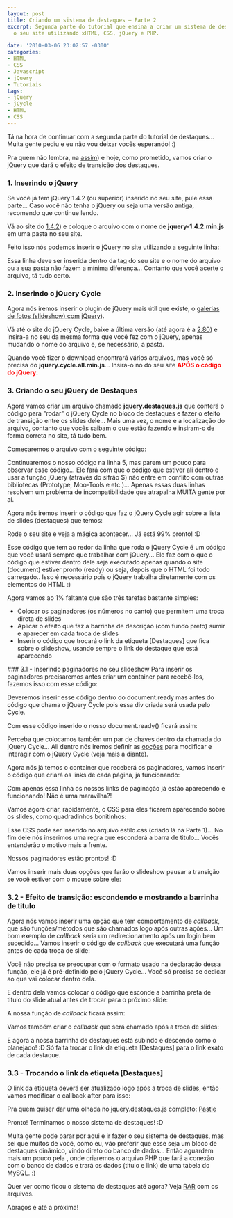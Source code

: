 ```yaml
---
layout: post
title: Criando um sistema de destaques – Parte 2
excerpt: Segunda parte do tutorial que ensina a criar um sistema de destaques para
  o seu site utilizando xHTML, CSS, jQuery e PHP.

date: '2010-03-06 23:02:57 -0300'
categories:
- HTML
- CSS
- Javascript
- jQuery
- Tutoriais
tags:
- jQuery
- jCycle
- HTML
- CSS
---
```

Tá na hora de continuar com a segunda parte do tutorial de destaques... Muita gente pediu e eu não vou deixar vocês esperando! :)

Pra quem não lembra, na [assim](/exemplos/destaque/parte1/)) e hoje, como prometido, vamos criar o jQuery que dará o efeito de transição dos destaques.

### 1. Inserindo o jQuery
Se você já tem jQuery 1.4.2 (ou superior) inserido no seu site, pule essa parte... Caso você não tenha o jQuery ou seja uma versão antiga, recomendo que continue lendo.

Vá ao site do [1.4.2](http://code.jquery.com/jquery-1.4.2.min.js)) e coloque o arquivo com o nome de <strong>jquery-1.4.2.min.js</strong> em uma pasta no seu site.

Feito isso nós podemos inserir o jQuery no site utilizando a seguinte linha:


<div data-gist-id="b786c629cd205dc6aac5" data-gist-show-loading="false"></div>

Essa linha deve ser inserida dentro da tag <strong><head></strong> do seu site e o nome do arquivo ou a sua pasta não fazem a mínima diferença... Contanto que você acerte o arquivo, tá tudo certo.

### 2. Inserindo o jQuery Cycle
Agora nós iremos inserir o plugin de jQuery mais útil que existe, o [galerias de fotos (slideshow) com jQuery](/galeria-de-fotos-slideshow-com-jquery)).

Vá até o site do jQuery Cycle, baixe a última versão (até agora é a [2.80](http://www.malsup.com/jquery/cycle/release/jquery.cycle.zip?v2.80)) e insira-a no seu da mesma forma que você fez com o jQuery, apenas mudando o nome do arquivo e, se necessário, a pasta.

Quando você fizer o download encontrará vários arquivos, mas você só precisa do <strong>jquery.cycle.all.min.js</strong>... Insira-o no <strong><head></strong> do seu site <strong style="color: red">APÓS o código do jQuery</strong>:


<div data-gist-id="e8691beff280b2c78510" data-gist-show-loading="false"></div>

### 3. Criando o seu jQuery de Destaques
Agora vamos criar um arquivo chamado <strong>jquery.destaques.js</strong> que conterá o código para "rodar" o jQuery Cycle no bloco de destaques e fazer o efeito de transição entre os slides dele... Mais uma vez, o nome e a localização do arquivo, contanto que vocês saibam o que estão fazendo e insiram-o de forma correta no site, tá tudo bem.

Começaremos o arquivo com o seguinte código:


<div data-gist-id="a4ebb92e9dea3f22a7ed" data-gist-show-loading="false"></div>

Continuaremos o nosso código na linha 5, mas parem um pouco para observar esse código... Ele fará com que o código que estiver ali dentro e usar a função jQuery (através do sifrão $) não entre em conflito com outras bibliotecas (Prototype, Moo-Tools e etc.)... Apenas essas duas linhas resolvem um problema de incompatibilidade que atrapalha MUITA gente por aí.

Agora nós iremos inserir o código que faz o jQuery Cycle agir sobre a lista de slides (destaques) que temos:


<div data-gist-id="201eb1759d81337a48af" data-gist-show-loading="false"></div>

Rode o seu site e veja a mágica acontecer... Já está 99% pronto! :D

Esse código que tem ao redor da linha que roda o jQuery Cycle é um código que você usará sempre que trabalhar com jQuery... Ele faz com o que o código que estiver dentro dele seja executado apenas quando o site (document) estiver pronto (ready) ou seja, depois que o HTML foi todo carregado.. Isso é necessário pois o jQuery trabalha diretamente com os elementos do HTML :)

Agora vamos ao 1% faltante que são três tarefas bastante simples:

<ul>
<li>Colocar os paginadores (os números no canto) que permitem uma troca direta de slides</li>
<li>Aplicar o efeito que faz a barrinha de descrição (com fundo preto) sumir e aparecer em cada troca de slides</li>
<li>Inserir o código que trocará o link da etiqueta [Destaques] que fica sobre o slideshow, usando sempre o link do destaque que está aparecendo</li>
</ul>
### 3.1 - Inserindo paginadores no seu slideshow
Para inserir os paginadores precisaremos antes criar um container para recebê-los, fazemos isso com esse código:


<div data-gist-id="278f523a6fe2d5640e4b" data-gist-show-loading="false"></div>

Deveremos inserir esse código dentro do document.ready mas antes do código que chama o jQuery Cycle pois essa div criada será usada pelo Cycle.

Com esse código inserido o nosso document.ready() ficará assim:


<div data-gist-id="6a8746c26dcc9cb7266a" data-gist-show-loading="false"></div>

Perceba que colocamos também um par de chaves dentro da chamada do jQuery Cycle... Ali dentro nós iremos definir as [opções](http://www.malsup.com/jquery/cycle/options.html) para modificar e interagir com o jQuery Cycle (veja mais a diante).

Agora nós já temos o container que receberá os paginadores, vamos inserir o código que criará os links de cada página, já funcionando:


<div data-gist-id="a2ad52ff34e73ac7898c" data-gist-show-loading="false"></div>

Com apenas essa linha os nossos links de paginação já estão aparecendo e funcionando! Não é uma maravilha?!

Vamos agora criar, rapidamente, o CSS para eles ficarem aparecendo sobre os slides, como quadradinhos bonitinhos:


<div data-gist-id="5828df43304b45d18df8" data-gist-show-loading="false"></div>

Esse CSS pode ser inserido no arquivo estilo.css (criado lá na Parte 1)... No fim dele nós inserimos uma regra que esconderá a barra de titulo... Vocês entenderão o motivo mais a frente.

Nossos paginadores estão prontos! :D

Vamos inserir mais duas opções que farão o slideshow pausar a transição se você estiver com o mouse sobre ele:


<div data-gist-id="8212a4721b1e1d0b70e2" data-gist-show-loading="false"></div>

### 3.2 - Efeito de transição: escondendo e mostrando a barrinha de titulo
Agora nós vamos inserir uma opção que tem comportamento de <em>callback</em>, que são funções/métodos que são chamados logo após outras ações... Um bom exemplo de <em>callback</em> seria um redirecionamento após um login bem sucedido... Vamos inserir o código de <em>callback</em> que executará uma função antes de cada troca de slide:


<div data-gist-id="689c1f4fbb8cbea1461b" data-gist-show-loading="false"></div>

Você não precisa se preocupar com o formato usado na declaração dessa função, ele já é pré-definido pelo jQuery Cycle... Você só precisa se dedicar ao que vai colocar dentro dela.

E dentro dela vamos colocar o código que esconde a barrinha preta de titulo do slide atual antes de trocar para o próximo slide:


<div data-gist-id="fc7456e56b5aa6e52d84" data-gist-show-loading="false"></div>

A nossa função de <em>callback</em> ficará assim:


<div data-gist-id="c36159d0bc2640261745" data-gist-show-loading="false"></div>

Vamos também criar o <em>callback</em> que será chamado após a troca de slides:


<div data-gist-id="64cb36a14feb68ae47eb" data-gist-show-loading="false"></div>

E agora a nossa barrinha de destaques está subindo e descendo como o planejado! :D Só falta trocar o link da etiqueta [Destaques] para o link exato de cada destaque.

### 3.3 - Trocando o link da etiqueta [Destaques]
O link da etiqueta deverá ser atualizado logo após a troca de slides, então vamos modificar o callback after para isso:


<div data-gist-id="0a59f67ab1e72b7de382" data-gist-show-loading="false"></div>

Pra quem quiser dar uma olhada no jquery.destaques.js completo: [Pastie](http://pastie.org/857733)

Pronto! Terminamos o nosso sistema de destaques! :D

Muita gente pode parar por aqui e ir fazer o seu sistema de destaques, mas sei que muitos de você, como eu, vão preferir que esse seja um bloco de destaques dinâmico, vindo direto do banco de dados... Então aguardem mais um pouco pela [](/criando-um-sistema-de-destaques-parte-3), onde criaremos o arquivo PHP que fará a conexão com o banco de dados e trará os dados (titulo e link) de uma tabela do MySQL. :)

Quer ver como ficou o sistema de destaques até agora? Veja [RAR](/exemplos/destaque/parte2.rar) com os arquivos.

Abraços e até a próxima!

